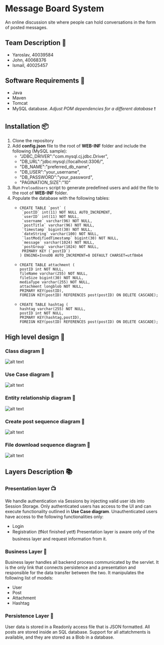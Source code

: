 # Message Board System
An online discussion site where people can hold conversations in the form of posted messages.

## Team Description 👬
- Yaroslav, 40039584
- John, 40068376
- Ismail, 40025457

## Software Requirements 📜
- Java
- Maven
- Tomcat
- MySQL database. _Adjust POM dependencies for a different database_ ❗ 

## Installation 📦
1. Clone the repository
2. Add __config.json__ file to the root of __WEB-INF__ folder and include the following (MySQL sample):
    - "JDBC_DRIVER":"com.mysql.cj.jdbc.Driver",
    - "DB_URL":"jdbc:mysql://localhost:3306/",
    - "DB_NAME":"preferred_db_name",
    - "DB_USER":"your_username",
    - "DB_PASSWORD":"your_password",
    - "PAGINATION_SIZE":"10"
3. Run `PreloadUsers` script to generate predefined users and add the file to the root of __WEB-INF__ folder.
4. Populate the database with the following tables:
    - ```
      CREATE TABLE `post` (
       `postID` int(11) NOT NULL AUTO_INCREMENT,
       `userID` int(11) NOT NULL,
       `username` varchar(96) NOT NULL,
       `postTitle` varchar(96) NOT NULL,
       `timestamp` bigint(30) NOT NULL,
       `dateString` varchar(100) NOT NULL,
       `lastModifiedTimestamp` bigint(30) NOT NULL,
       `message` varchar(1024) NOT NULL,
       `postGroup` varchar(1024) NOT NULL,
       PRIMARY KEY (`postID`)
      ) ENGINE=InnoDB AUTO_INCREMENT=8 DEFAULT CHARSET=utf8mb4
      ```
    - ```
      CREATE TABLE attachment (
      postID int NOT NULL,
      fileName varchar(255) NOT NULL,
      fileSize bigint(30) NOT NULL,
      mediaType varchar(255) NOT NULL,
      attachment longblob NOT NULL,
      PRIMARY KEY(postID),
      FOREIGN KEY(postID) REFERENCES post(postID) ON DELETE CASCADE);
      ```
    - ```
      CREATE TABLE hashtag (
      hashtag varchar(255) NOT NULL,
      postID int NOT NULL,
      PRIMARY KEY(hashtag,postID),
      FOREIGN KEY(postID) REFERENCES post(postID) ON DELETE CASCADE);
      ```

## High level design 🚧

### Class diagram 📕
![alt text](https://presentation-387.s3.amazonaws.com/Class+diagram.png)

### Use Case diagram 📗
![alt text](https://presentation-387.s3.amazonaws.com/Use+Case+diagram.png)

### Entity relationship diagram 📘
![alt text](https://presentation-387.s3.amazonaws.com/ER+diagram.png)

### Create post sequence diagram 📔
![alt text](https://presentation-387.s3.amazonaws.com/Create+post+diagram.png)

### File download sequence diagram 📙 
![alt text](https://presentation-387.s3.amazonaws.com/Download+diagram.png)

## Layers Description 📚

### Presentation layer 📺
We handle authentication via Sessions by injecting valid user ids into Session Storage.
Only authenticated users has access to the UI and can execute functionality outlined in __Use Case diagram__.
Unauthenticated users have access to the following functionalities only:
- Login
- Registration (❗Not finished yet❗)
Presentation layer is aware only of the business layer and request information from it.

### Business Layer 🧠
Business layer handles all backend process communicated by the servlet. 
It is the only link that connects persistence and a presentation and responsible for the data transfer between the two.
It manipulates the following list of models:
- User
- Post
- Attachment
- Hashtag

### Persistence Layer 📝
User data is stored in a Readonly access file that is JSON formatted.
All posts are stored inside an SQL database.
Support for all attatchments is available, and they are stored as a Blob in a database.